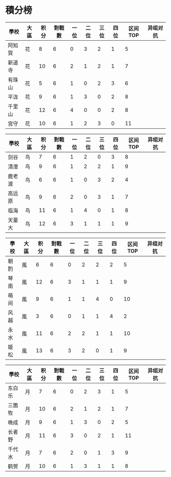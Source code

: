# 積分榜

| 學校   | 大區 | 积分 | 對戰數 | 一位 | 二位 | 三位 | 四位 |区间TOP|异组对抗 |
| ------ | ---- | ---- | ------ | ---- | ---- | ---- | ---- |---- |---- |
| 阿知賀 | 花   | 8    | 6      | 0    | 3    | 2    | 1   |  5  |   |  
| 新道寺 | 花   | 10    | 6     | 2   | 1    | 2    | 1    |  7  |   |
| 有珠山 | 花   | 5    | 6      | 1    | 0    | 2    | 3    |  6  |   |
| 平泷   | 花   | 9    | 6      | 1    | 3    | 0    | 2    |  8  |   |
| 千里山 | 花   | 12   | 6    | 4    | 0    | 0    | 2    |  8  |   |
| 宫守   | 花   | 10    | 6     | 1    | 2    | 3    | 0    |  11  |   |

| 學校   | 大區 | 积分 | 對戰數 | 一位 | 二位 | 三位 | 四位 |区间TOP|异组对抗 |
| ------ | ---- | ---- | ------ | ---- | ---- | ---- | ---- |---- |---- |
| 剑谷   | 鸟   | 7    | 6      | 1    | 2    | 0    | 3    |  8  |   |
| 清澄   | 鸟   | 9    | 6      | 1    | 2    | 2    | 1    |  9  |   |
| 鹿老渡 | 鸟   | 6    | 6      | 1    | 0    | 3    | 2    |  4  |   |
| 高远原 | 鸟   | 9    | 6      | 2    | 0    | 3    | 1    |  7  |   |
| 临海   | 鸟   | 11    | 6      | 1    | 4    | 0    | 1    |  8  |   |
| 天童大 | 鸟   | 12    | 6      | 3    | 1    | 1    | 1    |  9  |   |

| 學校 | 大區 | 积分 | 對戰數 | 一位 | 二位 | 三位 | 四位 |区间TOP|异组对抗 |
| ---- | ---- | ---- | ------ | ---- | ---- | ---- | ---- |---- |---- |
| 朝酌 | 風   | 6    | 6      | 0    | 2    | 2    | 2    |  5  |   |
| 琴南 | 風   | 12    | 6      | 3    | 1    | 1    | 1    |  9  |   |
| 萌间 | 風   | 9    | 6      | 1    | 1    | 4    | 0    |  10  |   |
| 风越 | 風   | 3    | 6      | 0    | 1    | 1    | 4    |  2  |   |
| 永水 | 風   | 11    | 6      | 2    | 2    | 1    | 1    |  10  |   |
| 姬松 | 風   | 13    | 6      | 3    | 2    | 0    | 1    |  9  |   |

| 學校   | 大區 | 积分 | 對戰數 | 一位 | 二位 | 三位 | 四位 |区间TOP|异组对抗 |
| ------ | ---- | ---- | ------ | ---- | ---- | ---- | ---- |---- |---- |
| 东白乐 | 月   | 7    | 6      | 0    | 2    | 3    | 1    |  5  |   |
| 三箇牧 | 月   | 10    | 6      | 2    | 1    | 2    | 1    |  7  |   |
| 晚成   | 月   | 9    | 6      | 1    | 3    | 0    | 2    |  5  |   |
| 长者野 | 月   | 11    | 6      | 3    | 0    | 2    | 1    |  11  |   |
| 千代水 | 月   | 7    | 6      | 2    | 0    | 1    | 3    |  9  |   |
| 鹤贺   | 月   | 10    | 6      | 1    | 3    | 1    | 1    |  8  |   |
